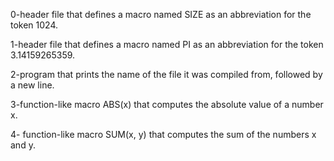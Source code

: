 0-header file that defines a macro named SIZE as an abbreviation for the token 1024.

1-header file that defines a macro named PI as an abbreviation for the token 3.14159265359.

2-program that prints the name of the file it was compiled from, followed by a new line.

3-function-like macro ABS(x) that computes the absolute value of a number x.

4- function-like macro SUM(x, y) that computes the sum of the numbers x and y.


